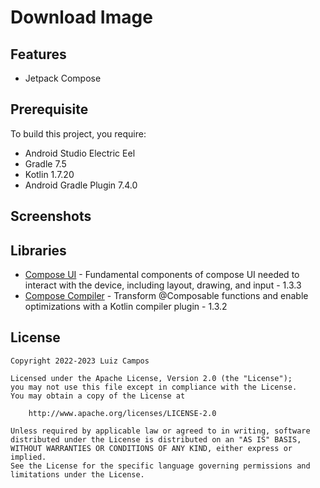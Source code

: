 # Download Image

## Features

* Jetpack Compose

## Prerequisite

To build this project, you require:

* Android Studio Electric Eel
* Gradle 7.5
* Kotlin 1.7.20
* Android Gradle Plugin 7.4.0

## Screenshots

## Libraries

* [Compose UI](https://developer.android.com/jetpack/androidx/releases/compose-ui) - Fundamental components of compose UI needed to interact with the device, including layout, drawing, and input - 1.3.3
* [Compose Compiler](https://developer.android.com/jetpack/androidx/releases/compose-compiler) - Transform @Composable functions and enable optimizations with a Kotlin compiler plugin - 1.3.2

## License

```license
Copyright 2022-2023 Luiz Campos

Licensed under the Apache License, Version 2.0 (the "License");
you may not use this file except in compliance with the License.
You may obtain a copy of the License at

    http://www.apache.org/licenses/LICENSE-2.0

Unless required by applicable law or agreed to in writing, software
distributed under the License is distributed on an "AS IS" BASIS,
WITHOUT WARRANTIES OR CONDITIONS OF ANY KIND, either express or implied.
See the License for the specific language governing permissions and
limitations under the License.
```
